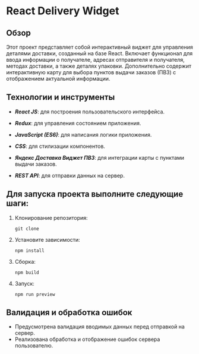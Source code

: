 # React Delivery Widget

## Обзор

Этот проект представляет собой интерактивный виджет для управления деталями доставки, созданный на базе React. Включает функционал для ввода информации о получателе, адресах отправителя и получателя, методах доставки, а также деталях упаковки. Дополнительно содержит интерактивную карту для выбора пунктов выдачи заказов (ПВЗ) с отображением актуальной информации.

## Технологии и инструменты

- **_React JS_**: для построения пользовательского интерфейса.
- **_Redux_**: для управления состоянием приложения.
- **_JavaScript (ES6)_**: для написания логики приложения.

- **_CSS_**: для стилизации компонентов.
- **_Яндекс Доставка Виджет ПВЗ_**: для интеграции карты с пунктами выдачи заказов.
- **_REST API_**: для отправки данных на сервер.

## Для запуска проекта выполните следующие шаги:

1. Клонирование репозитория:
   ```
   git clone
   ```
2. Установите зависимости:
   ```
   npm install
   ```
3. Сборка:
   ```
   npm build
   ```
4. Запуск:
   ```
   npm run preview
   ```

## Валидация и обработка ошибок
- Предусмотрена валидация вводимых данных перед отправкой на сервер.
- Реализована обработка и отображение ошибок сервера пользователю.
